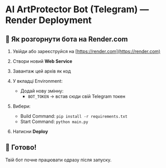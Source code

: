 # AI ArtProtector Bot (Telegram) — Render Deployment

## 🚀 Як розгорнути бота на Render.com

1. Увійди або зареєструйся на [https://render.com](https://render.com)
2. Створи новий **Web Service**
3. Завантаж цей архів як код
4. У вкладці Environment:
   - Додай нову змінну:
     - `BOT_TOKEN` → встав сюди свій Telegram токен

5. Вибери:
   - Build Command: `pip install -r requirements.txt`
   - Start Command: `python main.py`

6. Натисни **Deploy**

## 🧠 Готово!
Твій бот почне працювати одразу після запуску.
